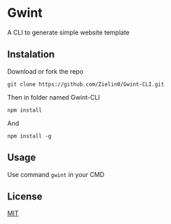 # Gwint

A CLI to generate simple website template

## Instalation

Download or fork the repo

```
git clone https://github.com/Zielin0/Gwint-CLI.git
```

Then in folder named Gwint-CLI

```
npm install
```

And

```
npm install -g
```

## Usage

Use command `gwint` in your CMD

## License

[MIT](https://choosealicense.com/licenses/mit/)
